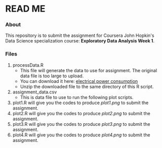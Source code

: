 # READ ME
### About
This repository is to submit the assignment for Coursera John Hopkin's Data Science specialization course: **Exploratory Data Analysis Week 1**.
### Files
1.  processData.R
    -   This file will generate the data to use for assignment. The original data file is too large to upload. 
    -   You can download it here: [electrical power consumption](https://d396qusza40orc.cloudfront.net/exdata%2Fdata%2Fhousehold_power_consumption.zip)
    -   Unzip the downloaded file to the same directory of this R script.
2.  assignment_data.csv
    -   This is data file to use to run the following plot scripts.
4.  plot1.R will give you the codes to produce *plot1.png* to submit the assignment.
5.  plot2.R will give you the codes to produce *plot2.png* to submit the assignment.
6.  plot3.R will give you the codes to produce *plot3.png* to submit the assignment.
7.  plot4.R will give you the codes to produce *plot4.png* to submit the assignment.
 
